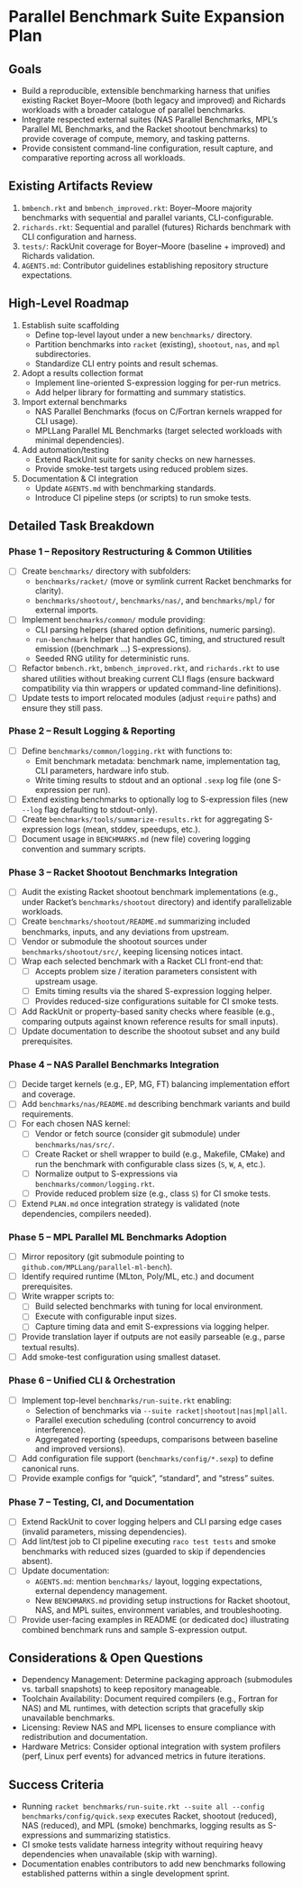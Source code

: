 # Parallel Benchmark Suite Expansion Plan

## Goals
- Build a reproducible, extensible benchmarking harness that unifies existing Racket Boyer–Moore (both legacy and improved) and Richards workloads with a broader catalogue of parallel benchmarks.
- Integrate respected external suites (NAS Parallel Benchmarks, MPL’s Parallel ML Benchmarks, and the Racket shootout benchmarks) to provide coverage of compute, memory, and tasking patterns.
- Provide consistent command-line configuration, result capture, and comparative reporting across all workloads.

## Existing Artifacts Review
1. `bmbench.rkt` and `bmbench_improved.rkt`: Boyer–Moore majority benchmarks with sequential and parallel variants, CLI-configurable.
2. `richards.rkt`: Sequential and parallel (futures) Richards benchmark with CLI configuration and harness.
3. `tests/`: RackUnit coverage for Boyer–Moore (baseline + improved) and Richards validation.
4. `AGENTS.md`: Contributor guidelines establishing repository structure expectations.

## High-Level Roadmap
1. Establish suite scaffolding
   - Define top-level layout under a new `benchmarks/` directory.
   - Partition benchmarks into `racket` (existing), `shootout`, `nas`, and `mpl` subdirectories.
   - Standardize CLI entry points and result schemas.
2. Adopt a results collection format
   - Implement line-oriented S-expression logging for per-run metrics.
   - Add helper library for formatting and summary statistics.
3. Import external benchmarks
   - NAS Parallel Benchmarks (focus on C/Fortran kernels wrapped for CLI usage).
   - MPLLang Parallel ML Benchmarks (target selected workloads with minimal dependencies).
4. Add automation/testing
   - Extend RackUnit suite for sanity checks on new harnesses.
   - Provide smoke-test targets using reduced problem sizes.
5. Documentation & CI integration
   - Update `AGENTS.md` with benchmarking standards.
   - Introduce CI pipeline steps (or scripts) to run smoke tests.

## Detailed Task Breakdown

### Phase 1 – Repository Restructuring & Common Utilities
- [ ] Create `benchmarks/` directory with subfolders:
  - `benchmarks/racket/` (move or symlink current Racket benchmarks for clarity).
  - `benchmarks/shootout/`, `benchmarks/nas/`, and `benchmarks/mpl/` for external imports.
- [ ] Implement `benchmarks/common/` module providing:
  - CLI parsing helpers (shared option definitions, numeric parsing).
  - `run-benchmark` helper that handles GC, timing, and structured result emission ((benchmark ...) S-expressions).
  - Seeded RNG utility for deterministic runs.
- [ ] Refactor `bmbench.rkt`, `bmbench_improved.rkt`, and `richards.rkt` to use shared utilities without breaking current CLI flags (ensure backward compatibility via thin wrappers or updated command-line definitions).
- [ ] Update tests to import relocated modules (adjust `require` paths) and ensure they still pass.

### Phase 2 – Result Logging & Reporting
- [ ] Define `benchmarks/common/logging.rkt` with functions to:
  - Emit benchmark metadata: benchmark name, implementation tag, CLI parameters, hardware info stub.
  - Write timing results to stdout and an optional `.sexp` log file (one S-expression per run).
- [ ] Extend existing benchmarks to optionally log to S-expression files (new `--log` flag defaulting to stdout-only).
- [ ] Create `benchmarks/tools/summarize-results.rkt` for aggregating S-expression logs (mean, stddev, speedups, etc.).
- [ ] Document usage in `BENCHMARKS.md` (new file) covering logging convention and summary scripts.

### Phase 3 – Racket Shootout Benchmarks Integration
- [ ] Audit the existing Racket shootout benchmark implementations (e.g., under Racket’s `benchmarks/shootout` directory) and identify parallelizable workloads.
- [ ] Create `benchmarks/shootout/README.md` summarizing included benchmarks, inputs, and any deviations from upstream.
- [ ] Vendor or submodule the shootout sources under `benchmarks/shootout/src/`, keeping licensing notices intact.
- [ ] Wrap each selected benchmark with a Racket CLI front-end that:
  - [ ] Accepts problem size / iteration parameters consistent with upstream usage.
  - [ ] Emits timing results via the shared S-expression logging helper.
  - [ ] Provides reduced-size configurations suitable for CI smoke tests.
- [ ] Add RackUnit or property-based sanity checks where feasible (e.g., comparing outputs against known reference results for small inputs).
- [ ] Update documentation to describe the shootout subset and any build prerequisites.

### Phase 4 – NAS Parallel Benchmarks Integration
- [ ] Decide target kernels (e.g., EP, MG, FT) balancing implementation effort and coverage.
- [ ] Add `benchmarks/nas/README.md` describing benchmark variants and build requirements.
- [ ] For each chosen NAS kernel:
  - [ ] Vendor or fetch source (consider git submodule) under `benchmarks/nas/src/`.
  - [ ] Create Racket or shell wrapper to build (e.g., Makefile, CMake) and run the benchmark with configurable class sizes (`S`, `W`, `A`, etc.).
  - [ ] Normalize output to S-expressions via `benchmarks/common/logging.rkt`.
  - [ ] Provide reduced problem size (e.g., class `S`) for CI smoke tests.
- [ ] Extend `PLAN.md` once integration strategy is validated (note dependencies, compilers needed).

### Phase 5 – MPL Parallel ML Benchmarks Adoption
- [ ] Mirror repository (git submodule pointing to `github.com/MPLLang/parallel-ml-bench`).
- [ ] Identify required runtime (MLton, Poly/ML, etc.) and document prerequisites.
- [ ] Write wrapper scripts to:
  - [ ] Build selected benchmarks with tuning for local environment.
  - [ ] Execute with configurable input sizes.
  - [ ] Capture timing data and emit S-expressions via logging helper.
- [ ] Provide translation layer if outputs are not easily parseable (e.g., parse textual results).
- [ ] Add smoke-test configuration using smallest dataset.

### Phase 6 – Unified CLI & Orchestration
- [ ] Implement top-level `benchmarks/run-suite.rkt` enabling:
  - Selection of benchmarks via `--suite racket|shootout|nas|mpl|all`.
  - Parallel execution scheduling (control concurrency to avoid interference).
  - Aggregated reporting (speedups, comparisons between baseline and improved versions).
- [ ] Add configuration file support (`benchmarks/config/*.sexp`) to define canonical runs.
- [ ] Provide example configs for “quick”, “standard”, and “stress” suites.

### Phase 7 – Testing, CI, and Documentation
- [ ] Extend RackUnit to cover logging helpers and CLI parsing edge cases (invalid parameters, missing dependencies).
- [ ] Add lint/test job to CI pipeline executing `raco test tests` and smoke benchmarks with reduced sizes (guarded to skip if dependencies absent).
- [ ] Update documentation:
  - `AGENTS.md`: mention `benchmarks/` layout, logging expectations, external dependency management.
  - New `BENCHMARKS.md` providing setup instructions for Racket shootout, NAS, and MPL suites, environment variables, and troubleshooting.
- [ ] Provide user-facing examples in README (or dedicated doc) illustrating combined benchmark runs and sample S-expression output.

## Considerations & Open Questions
- Dependency Management: Determine packaging approach (submodules vs. tarball snapshots) to keep repository manageable.
- Toolchain Availability: Document required compilers (e.g., Fortran for NAS) and ML runtimes, with detection scripts that gracefully skip unavailable benchmarks.
- Licensing: Review NAS and MPL licenses to ensure compliance with redistribution and documentation.
- Hardware Metrics: Consider optional integration with system profilers (perf, Linux perf events) for advanced metrics in future iterations.

## Success Criteria
- Running `racket benchmarks/run-suite.rkt --suite all --config benchmarks/config/quick.sexp` executes Racket, shootout (reduced), NAS (reduced), and MPL (smoke) benchmarks, logging results as S-expressions and summarizing statistics.
- CI smoke tests validate harness integrity without requiring heavy dependencies when unavailable (skip with warning).
- Documentation enables contributors to add new benchmarks following established patterns within a single development sprint.
